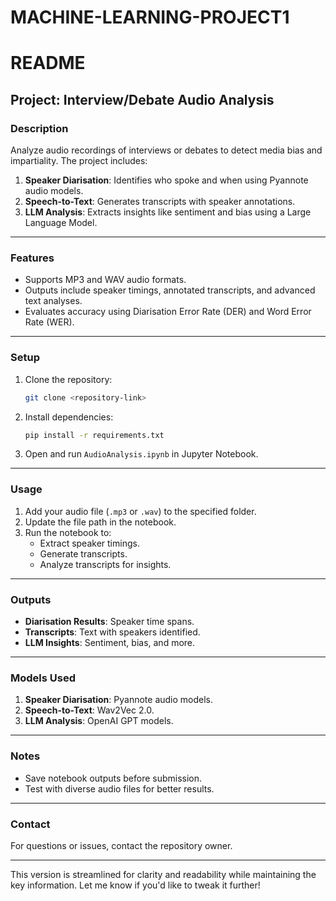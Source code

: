 # MACHINE-LEARNING-PROJECT1


# README

## Project: Interview/Debate Audio Analysis

### Description
Analyze audio recordings of interviews or debates to detect media bias and impartiality. The project includes:
1. **Speaker Diarisation**: Identifies who spoke and when using Pyannote audio models.
2. **Speech-to-Text**: Generates transcripts with speaker annotations.
3. **LLM Analysis**: Extracts insights like sentiment and bias using a Large Language Model.

---

### Features
- Supports MP3 and WAV audio formats.
- Outputs include speaker timings, annotated transcripts, and advanced text analyses.
- Evaluates accuracy using Diarisation Error Rate (DER) and Word Error Rate (WER).

---

### Setup
1. Clone the repository:
   ```bash
   git clone <repository-link>
   ```
2. Install dependencies:
   ```bash
   pip install -r requirements.txt
   ```
3. Open and run `AudioAnalysis.ipynb` in Jupyter Notebook.

---

### Usage
1. Add your audio file (`.mp3` or `.wav`) to the specified folder.
2. Update the file path in the notebook.
3. Run the notebook to:
   - Extract speaker timings.
   - Generate transcripts.
   - Analyze transcripts for insights.

---

### Outputs
- **Diarisation Results**: Speaker time spans.
- **Transcripts**: Text with speakers identified.
- **LLM Insights**: Sentiment, bias, and more.

---

### Models Used
1. **Speaker Diarisation**: Pyannote audio models.
2. **Speech-to-Text**: Wav2Vec 2.0.
3. **LLM Analysis**: OpenAI GPT models.

---

### Notes
- Save notebook outputs before submission.
- Test with diverse audio files for better results.

---

### Contact
For questions or issues, contact the repository owner. 

---

This version is streamlined for clarity and readability while maintaining the key information. Let me know if you'd like to tweak it further!
